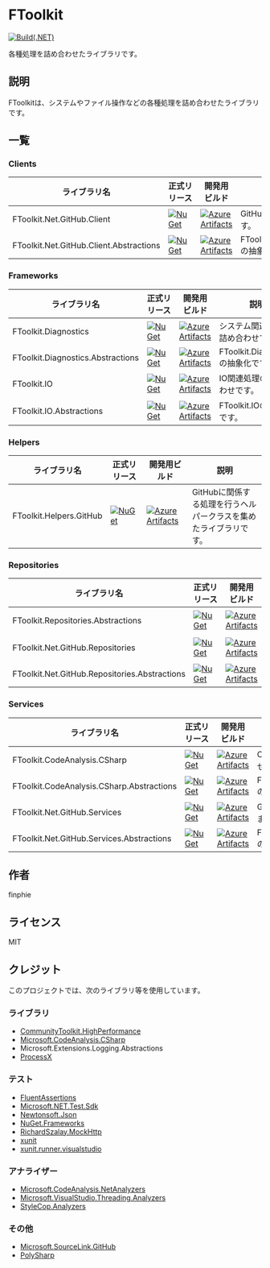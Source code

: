 # FToolkit

[![Build(.NET)](https://github.com/finphie/FToolkit/actions/workflows/build-dotnet.yml/badge.svg)](https://github.com/finphie/FToolkit/actions/workflows/build-dotnet.yml)

各種処理を詰め合わせたライブラリです。

## 説明

FToolkitは、システムやファイル操作などの各種処理を詰め合わせたライブラリです。

## 一覧

### Clients

ライブラリ名|正式リリース|開発用ビルド|説明
-|-|-|-
FToolkit.Net.GitHub.Client|[![NuGet](https://img.shields.io/nuget/v/FToolkit.Net.GitHub.Client?color=0078d4&label=NuGet)](https://www.nuget.org/packages/FToolkit.Net.GitHub.Client/)|[![Azure Artifacts](https://feeds.dev.azure.com/finphie/7af9aa4d-c550-43af-87a5-01539b2d9934/_apis/public/Packaging/Feeds/DotNet/Packages/ee0345dd-768f-4ce4-a59d-70f41b5f99e0/Badge)](https://dev.azure.com/finphie/Main/_artifacts/feed/DotNet/NuGet/FToolkit.Net.GitHub.Client?preferRelease=true)|GitHub APIクライアントです。
FToolkit.Net.GitHub.Client.Abstractions|[![NuGet](https://img.shields.io/nuget/v/FToolkit.Net.GitHub.Client.Abstractions?color=0078d4&label=NuGet)](https://www.nuget.org/packages/FToolkit.Net.GitHub.Client.Abstractions/)|[![Azure Artifacts](https://feeds.dev.azure.com/finphie/7af9aa4d-c550-43af-87a5-01539b2d9934/_apis/public/Packaging/Feeds/DotNet/Packages/fe595ca5-0ba8-4584-830b-5f5847cba589/Badge)](https://dev.azure.com/finphie/Main/_artifacts/feed/DotNet/NuGet/FToolkit.Net.GitHub.Client.Abstractions?preferRelease=true)|FToolkit.Net.GitHub.Clientの抽象化です。

### Frameworks

ライブラリ名|正式リリース|開発用ビルド|説明
-|-|-|-
FToolkit.Diagnostics|[![NuGet](https://img.shields.io/nuget/v/FToolkit.Diagnostics?color=0078d4&label=NuGet)](https://www.nuget.org/packages/FToolkit.Diagnostics/)|[![Azure Artifacts](https://feeds.dev.azure.com/finphie/7af9aa4d-c550-43af-87a5-01539b2d9934/_apis/public/Packaging/Feeds/18cbb017-6f1d-41eb-b9a5-a6dbf411e3f7/Packages/8efc9e09-0a75-488d-8cd4-22e8d17a8092/Badge)](https://dev.azure.com/finphie/Main/_packaging?_a=package&feed=18cbb017-6f1d-41eb-b9a5-a6dbf411e3f7&package=8efc9e09-0a75-488d-8cd4-22e8d17a8092&preferRelease=true)|システム関連処理の詰め合わせです。
FToolkit.Diagnostics.Abstractions|[![NuGet](https://img.shields.io/nuget/v/FToolkit.Diagnostics.Abstractions?color=0078d4&label=NuGet)](https://www.nuget.org/packages/FToolkit.Diagnostics.Abstractions/)|[![Azure Artifacts](https://feeds.dev.azure.com/finphie/7af9aa4d-c550-43af-87a5-01539b2d9934/_apis/public/Packaging/Feeds/DotNet/Packages/cada7c86-a601-44df-b92c-78e81eac481c/Badge)](https://dev.azure.com/finphie/Main/_artifacts/feed/DotNet/NuGet/FToolkit.Diagnostics.Abstractions?preferRelease=true)|FToolkit.Diagnosticsの抽象化です。
FToolkit.IO|[![NuGet](https://img.shields.io/nuget/v/FToolkit.IO?color=0078d4&label=NuGet)](https://www.nuget.org/packages/FToolkit.IO/)|[![Azure Artifacts](https://feeds.dev.azure.com/finphie/7af9aa4d-c550-43af-87a5-01539b2d9934/_apis/public/Packaging/Feeds/DotNet/Packages/ca91d183-9e94-4295-ba1f-4fef31731cc3/Badge)](https://dev.azure.com/finphie/Main/_artifacts/feed/DotNet/NuGet/FToolkit.IO?preferRelease=true)|IO関連処理の詰め合わせです。
FToolkit.IO.Abstractions|[![NuGet](https://img.shields.io/nuget/v/FToolkit.IO.Abstractions?color=0078d4&label=NuGet)](https://www.nuget.org/packages/FToolkit.IO.Abstractions/)|[![Azure Artifacts](https://feeds.dev.azure.com/finphie/7af9aa4d-c550-43af-87a5-01539b2d9934/_apis/public/Packaging/Feeds/DotNet/Packages/e4ab5317-d6ad-49ef-a6eb-654c0c166c2e/Badge)](https://dev.azure.com/finphie/Main/_artifacts/feed/DotNet/NuGet/FToolkit.IO.Abstractions?preferRelease=true)|FToolkit.IOの抽象化です。

### Helpers

ライブラリ名|正式リリース|開発用ビルド|説明
-|-|-|-
FToolkit.Helpers.GitHub|[![NuGet](https://img.shields.io/nuget/v/FToolkit.Helpers.GitHub?color=0078d4&label=NuGet)](https://www.nuget.org/packages/FToolkit.Helpers.GitHub/)|[![Azure Artifacts](https://feeds.dev.azure.com/finphie/7af9aa4d-c550-43af-87a5-01539b2d9934/_apis/public/Packaging/Feeds/DotNet/Packages/c7cc9126-48f7-4e69-9d25-b7a452d690ca/Badge)](https://dev.azure.com/finphie/Main/_artifacts/feed/DotNet/NuGet/FToolkit.Helpers.GitHub?preferRelease=true)|GitHubに関係する処理を行うヘルパークラスを集めたライブラリです。

### Repositories

ライブラリ名|正式リリース|開発用ビルド|説明
-|-|-|-
FToolkit.Repositories.Abstractions|[![NuGet](https://img.shields.io/nuget/v/FToolkit.Repositories.Abstractions?color=0078d4&label=NuGet)](https://www.nuget.org/packages/FToolkit.Repositories.Abstractions/)|[![Azure Artifacts](https://feeds.dev.azure.com/finphie/7af9aa4d-c550-43af-87a5-01539b2d9934/_apis/public/Packaging/Feeds/DotNet/Packages/ee1fe309-e173-4d6c-ada5-a12012da6df0/Badge)](https://dev.azure.com/finphie/Main/_artifacts/feed/DotNet/NuGet/FToolkit.Repositories.Abstractions?preferRelease=true)|FToolkit Repositoryの抽象化です。
FToolkit.Net.GitHub.Repositories|[![NuGet](https://img.shields.io/nuget/v/FToolkit.Net.GitHub.Repositories?color=0078d4&label=NuGet)](https://www.nuget.org/packages/FToolkit.Net.GitHub.Repositories/)|[![Azure Artifacts](https://feeds.dev.azure.com/finphie/7af9aa4d-c550-43af-87a5-01539b2d9934/_apis/public/Packaging/Feeds/DotNet/Packages/d5b2bed4-3486-4d22-9396-4edaa0c8ed22/Badge)](https://dev.azure.com/finphie/Main/_artifacts/feed/DotNet/NuGet/FToolkit.Net.GitHub.Repositories?preferRelease=true)|GitHub APIを利用して各種処理を行います。
FToolkit.Net.GitHub.Repositories.Abstractions|[![NuGet](https://img.shields.io/nuget/v/FToolkit.Net.GitHub.Repositories.Abstractions?color=0078d4&label=NuGet)](https://www.nuget.org/packages/FToolkit.Net.GitHub.Repositories.Abstractions/)|[![Azure Artifacts](https://feeds.dev.azure.com/finphie/7af9aa4d-c550-43af-87a5-01539b2d9934/_apis/public/Packaging/Feeds/DotNet/Packages/91f6d28d-0ddd-4f78-ac76-22ddddb116f1/Badge)](https://dev.azure.com/finphie/Main/_artifacts/feed/DotNet/NuGet/FToolkit.Net.GitHub.Repositories.Abstractions?preferRelease=true)|FToolkit.Net.GitHub.Repositoriesの抽象化です。

### Services

ライブラリ名|正式リリース|開発用ビルド|説明
-|-|-|-
FToolkit.CodeAnalysis.CSharp|[![NuGet](https://img.shields.io/nuget/v/FToolkit.CodeAnalysis.CSharp?color=0078d4&label=NuGet)](https://www.nuget.org/packages/FToolkit.CodeAnalysis.CSharp/)|[![Azure Artifacts](https://feeds.dev.azure.com/finphie/7af9aa4d-c550-43af-87a5-01539b2d9934/_apis/public/Packaging/Feeds/DotNet/Packages/d0b79bb1-23d8-42ec-9ff2-05b53918e247/Badge)](https://dev.azure.com/finphie/Main/_artifacts/feed/DotNet/NuGet/FToolkit.CodeAnalysis.CSharp?preferRelease=true)|C#コード関連処理の詰め合わせです。
FToolkit.CodeAnalysis.CSharp.Abstractions|[![NuGet](https://img.shields.io/nuget/v/FToolkit.CodeAnalysis.CSharp.Abstractions?color=0078d4&label=NuGet)](https://www.nuget.org/packages/FToolkit.CodeAnalysis.CSharp.Abstractions/)|[![Azure Artifacts](https://feeds.dev.azure.com/finphie/7af9aa4d-c550-43af-87a5-01539b2d9934/_apis/public/Packaging/Feeds/DotNet/Packages/eac3836c-6ff5-42db-8d7b-dbd72915021a/Badge)](https://dev.azure.com/finphie/Main/_artifacts/feed/DotNet/NuGet/FToolkit.CodeAnalysis.CSharp.Abstractions?preferRelease=true)|FToolkit.CodeAnalysis.CSharpの抽象化です。
FToolkit.Net.GitHub.Services|[![NuGet](https://img.shields.io/nuget/v/FToolkit.Net.GitHub.Services?color=0078d4&label=NuGet)](https://www.nuget.org/packages/FToolkit.Net.GitHub.Services/)|[![Azure Artifacts](https://feeds.dev.azure.com/finphie/7af9aa4d-c550-43af-87a5-01539b2d9934/_apis/public/Packaging/Feeds/DotNet/Packages/a4847ae4-a075-476d-be15-86d64bbd9ec2/Badge)](https://dev.azure.com/finphie/Main/_artifacts/feed/DotNet/NuGet/FToolkit.Net.GitHub.Services?preferRelease=true)|GitHub設定の更新処理を行います。
FToolkit.Net.GitHub.Services.Abstractions|[![NuGet](https://img.shields.io/nuget/v/FToolkit.Net.GitHub.Services.Abstractions?color=0078d4&label=NuGet)](https://www.nuget.org/packages/FToolkit.Net.GitHub.Services.Abstractions/)|[![Azure Artifacts](https://feeds.dev.azure.com/finphie/7af9aa4d-c550-43af-87a5-01539b2d9934/_apis/public/Packaging/Feeds/DotNet/Packages/f52718b4-fca7-480a-a44b-30ccebb984a6/Badge)](https://dev.azure.com/finphie/Main/_artifacts/feed/DotNet/NuGet/FToolkit.Net.GitHub.Services.Abstractions?preferRelease=true)|FToolkit.Net.GitHub.Servicesの抽象化です。

## 作者

finphie

## ライセンス

MIT

## クレジット

このプロジェクトでは、次のライブラリ等を使用しています。

### ライブラリ

- [CommunityToolkit.HighPerformance](https://github.com/CommunityToolkit/dotnet)
- [Microsoft.CodeAnalysis.CSharp](https://github.com/dotnet/roslyn)
- Microsoft.Extensions.Logging.Abstractions
- [ProcessX](https://github.com/Cysharp/ProcessX)

### テスト

- [FluentAssertions](https://github.com/fluentassertions/fluentassertions)
- [Microsoft.NET.Test.Sdk](https://github.com/microsoft/vstest)
- [Newtonsoft.Json](https://github.com/JamesNK/Newtonsoft.Json)
- [NuGet.Frameworks](https://github.com/NuGet/NuGet.Client)
- [RichardSzalay.MockHttp](https://github.com/richardszalay/mockhttp)
- [xunit](https://github.com/xunit/xunit)
- [xunit.runner.visualstudio](https://github.com/xunit/visualstudio.xunit)

### アナライザー

- [Microsoft.CodeAnalysis.NetAnalyzers](https://github.com/dotnet/roslyn-analyzers)
- [Microsoft.VisualStudio.Threading.Analyzers](https://github.com/Microsoft/vs-threading)
- [StyleCop.Analyzers](https://github.com/DotNetAnalyzers/StyleCopAnalyzers)

### その他

- [Microsoft.SourceLink.GitHub](https://github.com/dotnet/sourcelink)
- [PolySharp](https://github.com/Sergio0694/PolySharp)
